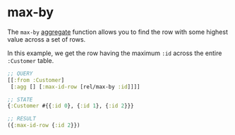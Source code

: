 # max-by

The `max-by` [aggregate](aggregates.md) function allows you to find the row with some highest value across a set of rows.

In this example, we get the row having the maximum `:id` across the entire `:Customer` table.

```clojure 
;; QUERY
[[:from :Customer] 
 [:agg [] [:max-id-row [rel/max-by :id]]]]

;; STATE 
{:Customer #{{:id 0}, {:id 1}, {:id 2}}}

;; RESULT
({:max-id-row {:id 2}})
```